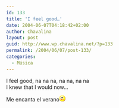 ```yaml
---
id: 133
title: 'I feel good…'
date: 2004-06-07T04:18:42+02:00
author: Chavalina
layout: post
guid: http://www.wp.chavalina.net/?p=133
permalink: /2004/06/07/post-133/
categories:
  - Música
---
```

I feel good, na na na, na na, na na  
I knew that I would now…

Me encanta el verano![](/imagenes/emoticonos/guino.gif)